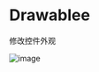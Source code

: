 # Drawablee
修改控件外观

![image](https://github.com/kieferwang/Drawable/raw/master/screenshot/drawable.png)


